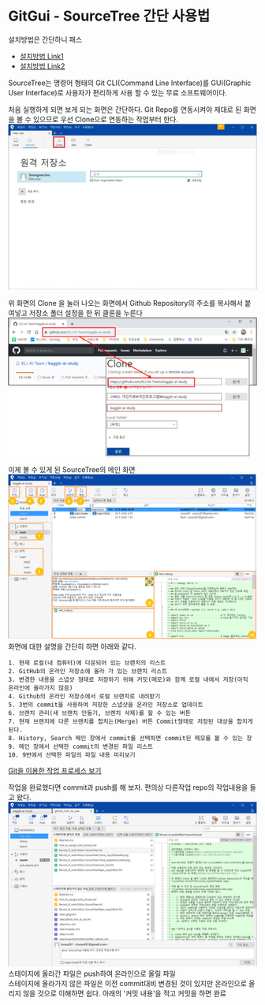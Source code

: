 # GitGui - SourceTree 간단 사용법

설치방법은 간단하니 패스  
* [설치방법 Link1](https://coding-factory.tistory.com/249)
* [설치방법 Link2](https://ux.stories.pe.kr/181)


SourceTree는 명령어 형태의 Git CLI(Command Line Interface)를 GUI(Graphic User Interface)로 사용자가 편리하게 사용 할 수 있는 무료 소프트웨어이다.  

처음 실행하게 되면 보게 되는 화면은 간단하다.
Git Repo를 연동시켜야 제대로 된 화면을 볼 수 있으므로 우선 Clone으로 연동하는 작업부터 한다.
![SourceTree 첫 화면](GitGui-SoruceTree/main_GUI.JPG)

위 화면의 Clone 을 눌러 나오는 화면에서 Github Repository의 주소를 복사해서 붙여넣고 저장소 폴더 설정을 한 뒤 클론을 누른다
![](GitGui-SoruceTree/Clone_CopyGithubAdr.png)  

이제 볼 수 있게 된 SourceTree의 메인 화면
![](GitGui-SoruceTree/Clone_ExplainGuiScreen.png)
화면에 대한 설명을 간단히 하면 아래와 같다.

    1. 현재 로컬(내 컴퓨터)에 다운되어 있는 브랜치의 리스트
    2. GitHub의 온라인 저장소에 올라 가 있는 브랜치 리스트
    3. 변경한 내용을 스냅샷 형태로 저장하기 위해 커밋(메모)와 함께 로컬 내에서 저장(아직 온라인에 올라가지 않음)
    4. Github의 온라인 저장소에서 로컬 브랜치로 내려받기
    5. 3번의 commit을 사용하여 저장한 스냅샷을 온라인 저장소로 업데이트
    6. 브랜치 관리(새 브랜치 만들기, 브랜치 삭제)를 할 수 있는 버튼
    7. 현재 브랜치에 다른 브랜치를 합치는(Merge) 버튼 Commit형태로 저장된 대상을 합치게 된다.
    8. History, Search 메인 창에서 commit를 선택하면 commit된 메모를 볼 수 있는 창
    9. 메인 창에서 선택한 commit의 변경된 파일 리스트
    10. 9번에서 선택한 파일의 파일 내용 미리보기

[Git을 이용한 작업 프로세스 보기](How_to_use/git_work_process.md)

작업을 완료했다면 commit과 push를 해 보자.
편의상 다른작업 repo의 작업내용을 들고 왔다.
![commit 화면](GitGui-SoruceTree/SourceTree_Commit.png)
스테이지에 올라간 파일은 push하여 온라인으로 올릴 파일  
스테이지에 올라가지 않은 파일은 이전 commit대비 변경된 것이 있지만 온라인으로 올리지 않을 것으로 이해하면 쉽다.
아래의 '커밋 내용'을 적고 커밋을 하면 완료

